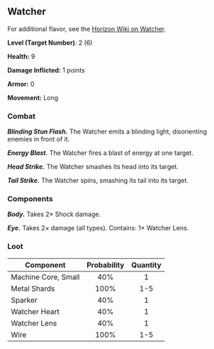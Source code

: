 <!-- +template machine watcher cypher-creature -->

## Watcher

For additional flavor, see the [Horizon Wiki on Watcher](https://horizon.fandom.com/wiki/Watcher).

**Level (Target Number)**: 2 (6)

**Health:** 9

**Damage Inflicted:** 1 points

**Armor:** 0

**Movement:** Long

### Combat

_**Blinding Stun Flash.**_
The Watcher emits a blinding light, disorienting enemies in front of it.

_**Energy Blast.**_
The Watcher fires a blast of energy at one target.

_**Head Strike.**_
The Watcher smashes its head into its target.

_**Tail Strike.**_
The Watcher spins, smashing its tail into its target.

### Components

_**Body.**_
Takes 2&times; Shock damage.

_**Eye.**_
Takes 2&times; damage (all types).
Contains: 1&times; Watcher Lens.

### Loot

| Component | Probability | Quantity |
| --- | :---: | :---: |
| Machine Core, Small | 40% | 1 |
| Metal Shards | 100% | 1-5 |
| Sparker | 40% | 1 |
| Watcher Heart | 40% | 1 |
| Watcher Lens | 40% | 1 |
| Wire | 100% | 1-5 |


<!-- -template machine watcher cypher-creature -->
